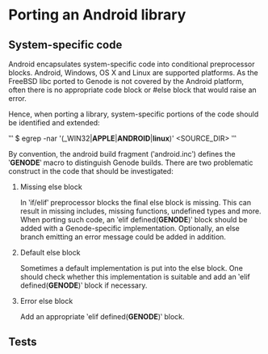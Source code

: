 # Porting an Android library

## System-specific code

Android encapsulates system-specific code into conditional preprocessor blocks.
Android, Windows, OS X and Linux are supported platforms. As the FreeBSD libc
ported to Genode is not covered by the Android platform, often there is no
appropriate code block or #else block that would raise an error.

Hence, when porting a library, system-specific portions of the code should be
identified and extended:

‵‵‵
$ egrep -nar '(_WIN32|__APPLE__|__ANDROID__|__linux__)' <SOURCE_DIR>
‵‵‵

By convention, the android build fragment (‵android.inc‵) defines the
‵__GENODE__‵ macro to distinguish Genode builds. There are two problematic
construct in the code that should be investigated:

1. Missing else block

    In ‵if/elif‵ preprocessor blocks the final else block is missing. This
	can result in missing includes, missing functions, undefined types and
	more. When porting such code, an ‵elif defined(__GENODE__)‵ block
	should be added with a Genode-specific implementation. Optionally,
	an else branch emitting an error message could be added in addition.

2. Default else block

	Sometimes a default implementation is put into the else block. One should
	check whether this implementation is suitable and add an
	‵elif defined(__GENODE__)‵ block if necessary.

3. Error else block

	Add an appropriate ‵elif defined(__GENODE__)‵ block.

## Tests
